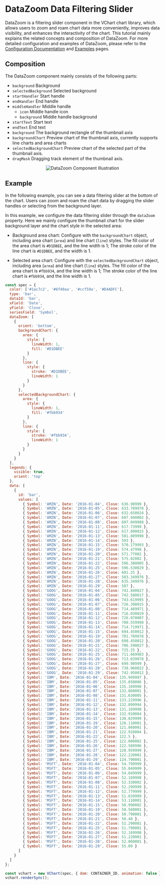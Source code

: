 # DataZoom Data Filtering Slider

DataZoom is a filtering slider component in the VChart chart library, which allows users to zoom and roam chart data more conveniently, improves data visibility, and enhances the interactivity of the chart. This tutorial mainly explains the related concepts and composition of DataZoom. For more detailed configuration and examples of DataZoom, please refer to the [Configuration Documentation](../../../option) and [Examples](../../../example) pages.

## Composition

The DataZoom component mainly consists of the following parts:

- `background` Background
- `selectedBackground` Selected background
- `startHandler` Start handle
- `endHandler` End handle
- `middleHandler` Middle handle
  - `icon` Middle handle icon
  - `background` Middle handle background
- `startText` Start text
- `endText` End text
- `background` The background rectangle of the thumbnail axis
- `backgroundChart` Preview chart of the thumbnail axis, currently supports line charts and area charts
- `selectedBackgroundChart` Preview chart of the selected part of the thumbnail axis.
- `dragMask` Dragging track element of the thumbnail axis.

<div style="text-align: center;">
  <img src="https://lf9-dp-fe-cms-tos.byteorg.com/obj/bit-cloud/a2c7623458257d15626270914.png" alt="DataZoom Component Illustration">
</div>

## Example

In the following example, you can see a data filtering slider at the bottom of the chart. Users can zoom and roam the chart data by dragging the slider handles or selecting from the background layer.

In this example, we configure the data filtering slider through the `dataZoom` property. Here we mainly configure the thumbnail chart for the slider background layer and the chart style in the selected area:

- Background area chart: Configure with the `backgroundChart` object, including area chart (`area`) and line chart (`line`) styles. The fill color of the area chart is `#D1DBEE`, and the line width is 1; The stroke color of the line chart is `#D1DBEE`, and the width is 1.

- Selected area chart: Configure with the `selectedBackgroundChart` object, including area (`area`) and line chart (`line`) styles. The fill color of the area chart is `#fbb934`, and the line width is 1; The stroke color of the line chart is `#fbb934`, and the line width is 1.

```javascript livedemo
const spec = {
  color: ['#1ac7c2', '#6f40aa', '#ccf59a', '#D4ADFC'],
  type: 'bar',
  dataId: 'bar',
  xField: 'Date',
  yField: 'Close',
  seriesField: 'Symbol',
  dataZoom: [
    {
      orient: 'bottom',
      backgroundChart: {
        area: {
          style: {
            lineWidth: 1,
            fill: '#D1DBEE'
          }
        },
        line: {
          style: {
            stroke: '#D1DBEE',
            lineWidth: 1
          }
        }
      },
      selectedBackgroundChart: {
        area: {
          style: {
            lineWidth: 1,
            fill: '#fbb934'
          }
        },
        line: {
          style: {
            stroke: '#fbb934',
            lineWidth: 1
          }
        }
      }
    }
  ],
  legends: {
    visible: true,
    orient: 'top'
  },
  data: [
    {
      id: 'bar',
      values: [
        { Symbol: 'AMZN', Date: '2016-01-04', Close: 636.98999 },
        { Symbol: 'AMZN', Date: '2016-01-05', Close: 633.789978 },
        { Symbol: 'AMZN', Date: '2016-01-06', Close: 632.650024 },
        { Symbol: 'AMZN', Date: '2016-01-07', Close: 607.940002 },
        { Symbol: 'AMZN', Date: '2016-01-08', Close: 607.049988 },
        { Symbol: 'AMZN', Date: '2016-01-11', Close: 617.73999 },
        { Symbol: 'AMZN', Date: '2016-01-12', Close: 617.890015 },
        { Symbol: 'AMZN', Date: '2016-01-13', Close: 581.809998 },
        { Symbol: 'AMZN', Date: '2016-01-14', Close: 593 },
        { Symbol: 'AMZN', Date: '2016-01-15', Close: 570.179993 },
        { Symbol: 'AMZN', Date: '2016-01-19', Close: 574.47998 },
        { Symbol: 'AMZN', Date: '2016-01-20', Close: 571.77002 },
        { Symbol: 'AMZN', Date: '2016-01-21', Close: 575.02002 },
        { Symbol: 'AMZN', Date: '2016-01-22', Close: 596.380005 },
        { Symbol: 'AMZN', Date: '2016-01-25', Close: 596.530029 },
        { Symbol: 'AMZN', Date: '2016-01-26', Close: 601.25 },
        { Symbol: 'AMZN', Date: '2016-01-27', Close: 583.349976 },
        { Symbol: 'AMZN', Date: '2016-01-28', Close: 635.349976 },
        { Symbol: 'AMZN', Date: '2016-01-29', Close: 587 },
        { Symbol: 'GOOG', Date: '2016-01-04', Close: 741.840027 },
        { Symbol: 'GOOG', Date: '2016-01-05', Close: 742.580017 },
        { Symbol: 'GOOG', Date: '2016-01-06', Close: 743.619995 },
        { Symbol: 'GOOG', Date: '2016-01-07', Close: 726.390015 },
        { Symbol: 'GOOG', Date: '2016-01-08', Close: 714.469971 },
        { Symbol: 'GOOG', Date: '2016-01-11', Close: 716.030029 },
        { Symbol: 'GOOG', Date: '2016-01-12', Close: 726.070007 },
        { Symbol: 'GOOG', Date: '2016-01-13', Close: 700.559998 },
        { Symbol: 'GOOG', Date: '2016-01-14', Close: 714.719971 },
        { Symbol: 'GOOG', Date: '2016-01-15', Close: 694.450012 },
        { Symbol: 'GOOG', Date: '2016-01-19', Close: 701.789978 },
        { Symbol: 'GOOG', Date: '2016-01-20', Close: 698.450012 },
        { Symbol: 'GOOG', Date: '2016-01-21', Close: 706.590027 },
        { Symbol: 'GOOG', Date: '2016-01-22', Close: 725.25 },
        { Symbol: 'GOOG', Date: '2016-01-25', Close: 711.669983 },
        { Symbol: 'GOOG', Date: '2016-01-26', Close: 713.039978 },
        { Symbol: 'GOOG', Date: '2016-01-27', Close: 699.98999 },
        { Symbol: 'GOOG', Date: '2016-01-28', Close: 730.960022 },
        { Symbol: 'GOOG', Date: '2016-01-29', Close: 742.950012 },
        { Symbol: 'IBM', Date: '2016-01-04', Close: 135.949997 },
        { Symbol: 'IBM', Date: '2016-01-05', Close: 135.850006 },
        { Symbol: 'IBM', Date: '2016-01-06', Close: 135.169998 },
        { Symbol: 'IBM', Date: '2016-01-07', Close: 132.860001 },
        { Symbol: 'IBM', Date: '2016-01-08', Close: 131.630005 },
        { Symbol: 'IBM', Date: '2016-01-11', Close: 133.229996 },
        { Symbol: 'IBM', Date: '2016-01-12', Close: 132.899994 },
        { Symbol: 'IBM', Date: '2016-01-13', Close: 131.169998 },
        { Symbol: 'IBM', Date: '2016-01-14', Close: 132.910004 },
        { Symbol: 'IBM', Date: '2016-01-15', Close: 130.029999 },
        { Symbol: 'IBM', Date: '2016-01-19', Close: 128.110001 },
        { Symbol: 'IBM', Date: '2016-01-20', Close: 121.860001 },
        { Symbol: 'IBM', Date: '2016-01-21', Close: 122.910004 },
        { Symbol: 'IBM', Date: '2016-01-22', Close: 122.5 },
        { Symbol: 'IBM', Date: '2016-01-25', Close: 122.080002 },
        { Symbol: 'IBM', Date: '2016-01-26', Close: 122.589996 },
        { Symbol: 'IBM', Date: '2016-01-27', Close: 120.959999 },
        { Symbol: 'IBM', Date: '2016-01-28', Close: 122.220001 },
        { Symbol: 'IBM', Date: '2016-01-29', Close: 124.790001 },
        { Symbol: 'MSFT', Date: '2016-01-04', Close: 54.799999 },
        { Symbol: 'MSFT', Date: '2016-01-05', Close: 55.049999 },
        { Symbol: 'MSFT', Date: '2016-01-06', Close: 54.049999 },
        { Symbol: 'MSFT', Date: '2016-01-07', Close: 52.169998 },
        { Symbol: 'MSFT', Date: '2016-01-08', Close: 52.330002 },
        { Symbol: 'MSFT', Date: '2016-01-11', Close: 52.299999 },
        { Symbol: 'MSFT', Date: '2016-01-12', Close: 52.779999 },
        { Symbol: 'MSFT', Date: '2016-01-13', Close: 51.639999 },
        { Symbol: 'MSFT', Date: '2016-01-14', Close: 53.110001 },
        { Symbol: 'MSFT', Date: '2016-01-15', Close: 50.990002 },
        { Symbol: 'MSFT', Date: '2016-01-19', Close: 50.560001 },
        { Symbol: 'MSFT', Date: '2016-01-20', Close: 50.790001 },
        { Symbol: 'MSFT', Date: '2016-01-21', Close: 50.48 },
        { Symbol: 'MSFT', Date: '2016-01-22', Close: 52.290001 },
        { Symbol: 'MSFT', Date: '2016-01-25', Close: 51.790001 },
        { Symbol: 'MSFT', Date: '2016-01-26', Close: 52.169998 },
        { Symbol: 'MSFT', Date: '2016-01-27', Close: 51.220001 },
        { Symbol: 'MSFT', Date: '2016-01-28', Close: 52.060001 },
        { Symbol: 'MSFT', Date: '2016-01-29', Close: 55.09 }
      ]
    }
  ]
};

const vchart = new VChart(spec, { dom: CONTAINER_ID, animation: false });
vchart.renderSync();
```
